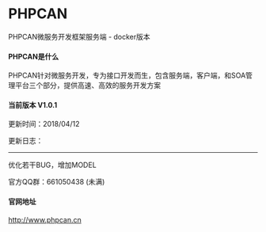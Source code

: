 # PHPCAN
PHPCAN微服务开发框架服务端 - docker版本

#### PHPCAN是什么

PHPCAN针对微服务开发，专为接口开发而生，包含服务端，客户端，和SOA管理平台三个部分，提供高速、高效的服务开发方案

#### 当前版本 V1.0.1
更新时间：2018/04/12

更新日志：
___
优化若干BUG，增加MODEL

官方QQ群：661050438 (未满)

#### 官网地址
http://www.phpcan.cn